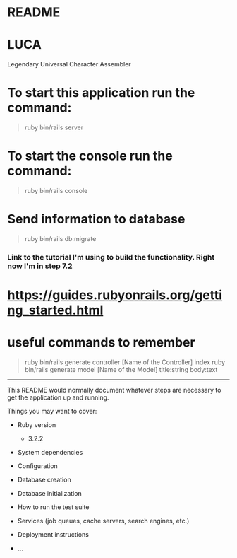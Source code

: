 # README
# LUCA
Legendary
Universal
Character
Assembler

# To start this application run the command:
> ruby bin/rails server

# To start the console run the command:
> ruby bin/rails console

# Send information to database
> ruby bin/rails db:migrate


### Link to the tutorial I'm using to build the functionality. Right now I'm in step 7.2
# https://guides.rubyonrails.org/getting_started.html

# useful commands to remember
> ruby bin/rails generate controller [Name of the Controller] index
> ruby bin/rails generate model [Name of the Model] title:string body:text

-----------------------------------------------------------------------------------------------------

This README would normally document whatever steps are necessary to get the
application up and running.

Things you may want to cover:

* Ruby version
	- 3.2.2

* System dependencies

* Configuration

* Database creation

* Database initialization

* How to run the test suite

* Services (job queues, cache servers, search engines, etc.)

* Deployment instructions

* ...
